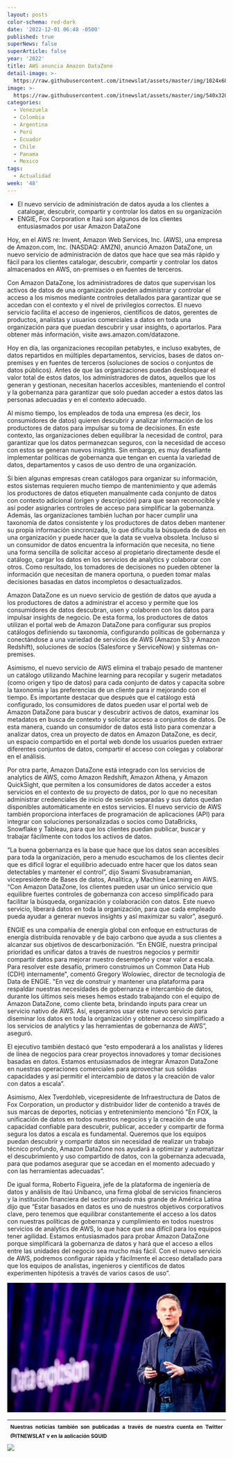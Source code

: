 ```yaml
---
layout: posts
color-schema: red-dark
date: '2022-12-01 06:48 -0500'
published: true
superNews: false
superArticle: false
year: '2022'
title: AWS anuncia Amazon DataZone
detail-image: >-
  https://raw.githubusercontent.com/itnewslat/assets/master/img/1024x680/adam-aws-g.jpg
image: >-
  https://raw.githubusercontent.com/itnewslat/assets/master/img/540x320/adam-aws-p.jpg
categories:
  - Venezuela
  - Colombia
  - Argentina
  - Perú
  - Ecuador
  - Chile
  - Panama
  - Mexico
tags:
  - Actualidad
week: '48'
---
```

- El nuevo servicio de administración de datos ayuda a los clientes a catalogar, descubrir, compartir y controlar los datos en su organización
- ENGIE, Fox Corporation e Itaú son algunos de los clientes entusiasmados por usar Amazon DataZone

Hoy, en el AWS re: Invent, Amazon Web Services, Inc. (AWS), una empresa de Amazon.com, Inc. (NASDAQ: AMZN), anunció Amazon DataZone, un nuevo servicio de administración de datos que hace que sea más rápido y fácil para los clientes catalogar, descubrir, compartir y controlar los datos almacenados en AWS, on-premises o en fuentes de terceros. 

Con Amazon DataZone, los administradores de datos que supervisan los activos de datos de una organización pueden administrar y controlar el acceso a los mismos mediante controles detallados para garantizar que se accedan con el contexto y el nivel de privilegios correctos. El nuevo servicio facilita el acceso de ingenieros, científicos de datos, gerentes de productos, analistas y usuarios comerciales a datos en toda una organización para que puedan descubrir y usar insights, o aportarlos. Para obtener más información, visite aws.amazon.com/datazone.

Hoy en día, las organizaciones recopilan petabytes, e incluso exabytes, de datos repartidos en múltiples departamentos, servicios, bases de datos on-premises y en fuentes de terceros (soluciones de socios o conjuntos de datos públicos). Antes de que las organizaciones puedan desbloquear el valor total de estos datos, los administradores de datos, aquellos que los generan y gestionan, necesitan hacerlos accesibles, manteniendo el control y la gobernanza para garantizar que solo puedan acceder a estos datos las personas adecuadas y en el contexto adecuado.

Al mismo tiempo, los empleados de toda una empresa (es decir, los consumidores de datos) quieren descubrir y analizar información de los productores de datos para impulsar su toma de decisiones. En este contexto, las organizaciones deben equilibrar la necesidad de control, para garantizar que los datos permanezcan seguros, con la necesidad de acceso con estos se generan nuevos insights. Sin embargo, es muy desafiante implementar políticas de gobernanza que tengan en cuenta la variedad de datos, departamentos y casos de uso dentro de una organización. 

Si bien algunas empresas crean catálogos para organizar su información, estos sistemas requieren mucho tiempo de mantenimiento y que además los productores de datos etiqueten manualmente cada conjunto de datos con contexto adicional (origen y descripción) para que sean reconocible y así poder asignarles controles de acceso para simplificar la gobernanza. Además, las organizaciones también luchan por hacer cumplir una taxonomía de datos consistente y los productores de datos deben mantener su propia información sincronizada, lo que dificulta la búsqueda de datos en una organización y puede hacer que la data se vuelva obsoleta. Incluso si un consumidor de datos encuentra la información que necesita, no tiene una forma sencilla de solicitar acceso al propietario directamente desde el catálogo, cargar los datos en los servicios de analytics y colaborar con otros. Como resultado, los tomadores de decisiones no pueden obtener la información que necesitan de manera oportuna, o pueden tomar malas decisiones basadas en datos incompletos o desactualizados.

Amazon DataZone es un nuevo servicio de gestión de datos que ayuda a los productores de datos a administrar el acceso y permite que los consumidores de datos descubran, usen y colaboren con los datos para impulsar insights de negocio. De esta forma, los productores de datos utilizan el portal web de Amazon DataZone para configurar sus propios catálogos definiendo su taxonomía, configurando políticas de gobernanza y conectándose a una variedad de servicios de AWS (Amazon S3 y Amazon Redshift), soluciones de socios (Salesforce y ServiceNow) y sistemas on-premises. 

 Asimismo, el nuevo servicio de AWS elimina el trabajo pesado de mantener un catálogo utilizando Machine learning para recopilar y sugerir metadatos (como origen y tipo de datos) para cada conjunto de datos y capacita sobre la taxonomía y las preferencias de un cliente para ir mejorando con el tiempo. Es importante destacar que después que el catálogo está configurado, los consumidores de datos pueden usar el portal web de Amazon DataZone para buscar y descubrir activos de datos, examinar los metadatos en busca de contexto y solicitar acceso a conjuntos de datos. De esta manera, cuando un consumidor de datos está listo para comenzar a analizar datos, crea un proyecto de datos en Amazon DataZone, es decir, un espacio compartido en el portal web donde los usuarios pueden extraer diferentes conjuntos de datos, compartir el acceso con colegas y colaborar en el análisis.

Por otra parte, Amazon DataZone está integrado con los servicios de analytics de AWS, como Amazon Redshift, Amazon Athena, y Amazon QuickSight, que permiten a los consumidores de datos acceder a estos servicios en el contexto de su proyecto de datos, por lo que no necesitan administrar credenciales de inicio de sesión separadas y sus datos quedan disponibles automáticamente en estos servicios.  El nuevo servicio de AWS también proporciona interfaces de programación de aplicaciones (API) para integrar con soluciones personalizadas o socios como DataBricks, Snowflake y Tableau, para que los clientes puedan publicar, buscar y trabajar fácilmente con todos los activos de datos.

“La buena gobernanza es la base que hace que los datos sean accesibles para toda la organización, pero a menudo escuchamos de los clientes decir que es difícil lograr el equilibrio adecuado entre hacer que los datos sean detectables y mantener el control”, dijo Swami Sivasubramanian, vicepresidente de Bases de datos, Analítica, y Machine Learning en AWS.  “Con Amazon DataZone, los clientes pueden usar un único servicio que equilibre fuertes controles de gobernanza con acceso simplificado para facilitar la búsqueda, organización y colaboración con datos. Este nuevo servicio, liberará datos en toda la organización, para que cada empleado pueda ayudar a generar nuevos insights y así maximizar su valor”, aseguró.

ENGIE es una compañía de energía global con enfoque en estructuras de energía distribuida renovable y de bajo carbono que ayuda a sus clientes a alcanzar sus objetivos de descarbonización. “En ENGIE, nuestra principal prioridad es unificar datos a través de nuestros negocios y permitir compartir datos para mejorar nuestro desempeño y crear valor a escala. Para resolver este desafío, primero construimos un Common Data Hub (CDH) internamente", comentó Gregory Wolowiec, director de tecnología de Data de ENGIE. "En vez de construir y mantener una plataforma para respaldar nuestras necesidades de gobernanza e intercambio de datos, durante los últimos seis meses hemos estado trabajando con el equipo de Amazon DataZone, como cliente beta, brindando inputs para crear un servicio nativo de AWS. Así, esperamos usar este nuevo servicio para diseminar los datos en toda la organización y obtener acceso simplificado a los servicios de analytics y las herramientas de gobernanza de AWS”, aseguró. 

El ejecutivo también destacó que “esto empoderará a los analistas y líderes de línea de negocios para crear proyectos innovadores y tomar decisiones basadas en datos. Estamos entusiasmados de integrar Amazon DataZone en nuestras operaciones comerciales para aprovechar sus sólidas capacidades y así permitir el intercambio de datos y la creación de valor con datos a escala”.

Asimismo, Alex Tverdohleb, vicepresidente de Infraestructura de Datos de Fox Corporation, un productor y distribuidor líder de contenido a través de sus marcas de deportes, noticias y entretenimiento mencionó "En FOX, la unificación de datos en todos nuestros negocios y la creación de una capacidad confiable para descubrir, publicar, acceder y compartir de forma segura los datos a escala es fundamental. Queremos que los equipos puedan descubrir y compartir datos sin necesidad de realizar un trabajo técnico profundo, Amazon DataZone nos ayudará a optimizar y automatizar el descubrimiento y uso compartido de datos, con la gobernanza adecuada, para que podamos asegurar que se accedan en el momento adecuado y con las herramientas adecuadas”.

De igual forma, Roberto Figueira, jefe de la plataforma de ingeniería de datos y análisis de Itaú Unibanco, una firma global de servicios financieros y la institución financiera del sector privado más grande de América Latina dijo que “Estar basados en datos es uno de nuestros objetivos corporativos clave, pero tenemos que equilibrar constantemente el acceso a los datos con nuestras políticas de gobernanza y cumplimiento en todos nuestros servicios de analytics de AWS, lo que hace que sea difícil para los equipos tener agilidad. Estamos entusiasmados para probar Amazon DataZone porque simplificará la gobernanza de datos y hará que el acceso a ellos entre las unidades del negocio sea mucho más fácil. Con el nuevo servicio de AWS, podremos configurar rápida y fácilmente el acceso detallado para que los equipos de analistas, ingenieros y científicos de datos experimenten hipótesis a través de varios casos de uso”.

![](https://raw.githubusercontent.com/itnewslat/assets/master/img/540x320/adam-aws-p.jpg)

<table style="height: 42px;" width="569">
<tbody>
<tr>
<td style="text-align: justify;"><sub><strong>Nuestras noticias también son publicadas a través de nuestra cuenta en Twitter <a href="https://twitter.com/itnewslat?lang=es">@ITNEWSLAT</a> y en la aplicación <a href="https://squidapp.co/en/">SQUID</a></strong></sub></td>
</tr>
</tbody>
</table>

<img src="https://tracker.metricool.com/c3po.jpg?hash=56f88a41e39ab42c063cc51676587a04"/>